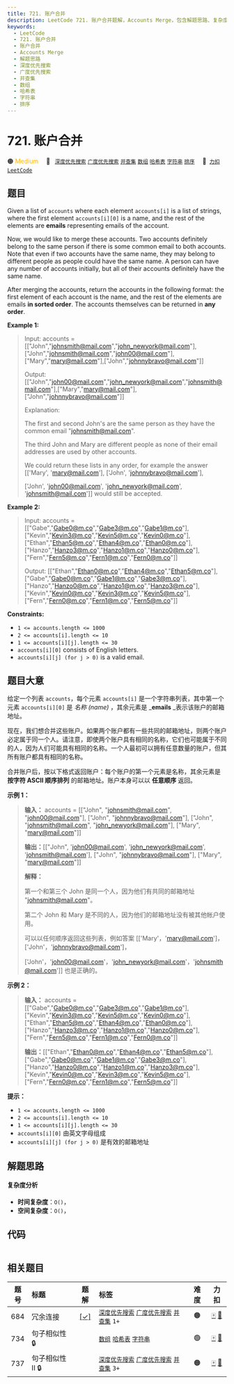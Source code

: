 ```yaml
---
title: 721. 账户合并
description: LeetCode 721. 账户合并题解，Accounts Merge，包含解题思路、复杂度分析以及完整的 JavaScript 代码实现。
keywords:
  - LeetCode
  - 721. 账户合并
  - 账户合并
  - Accounts Merge
  - 解题思路
  - 深度优先搜索
  - 广度优先搜索
  - 并查集
  - 数组
  - 哈希表
  - 字符串
  - 排序
---
```


# 721. 账户合并

🟠 <font color=#ffb800>Medium</font>&emsp; 🔖&ensp; [`深度优先搜索`](/tag/depth-first-search.md) [`广度优先搜索`](/tag/breadth-first-search.md) [`并查集`](/tag/union-find.md) [`数组`](/tag/array.md) [`哈希表`](/tag/hash-table.md) [`字符串`](/tag/string.md) [`排序`](/tag/sorting.md)&emsp; 🔗&ensp;[`力扣`](https://leetcode.cn/problems/accounts-merge) [`LeetCode`](https://leetcode.com/problems/accounts-merge)

## 题目

Given a list of `accounts` where each element `accounts[i]` is a list of
strings, where the first element `accounts[i][0]` is a name, and the rest of
the elements are **emails** representing emails of the account.

Now, we would like to merge these accounts. Two accounts definitely belong to
the same person if there is some common email to both accounts. Note that even
if two accounts have the same name, they may belong to different people as
people could have the same name. A person can have any number of accounts
initially, but all of their accounts definitely have the same name.

After merging the accounts, return the accounts in the following format: the
first element of each account is the name, and the rest of the elements are
emails **in sorted order**. The accounts themselves can be returned in **any
order**.



**Example 1:**

> Input: accounts = [["John","johnsmith@mail.com","john_newyork@mail.com"],["John","johnsmith@mail.com","john00@mail.com"],["Mary","mary@mail.com"],["John","johnnybravo@mail.com"]]
> 
> Output: [["John","john00@mail.com","john_newyork@mail.com","johnsmith@mail.com"],["Mary","mary@mail.com"],["John","johnnybravo@mail.com"]]
> 
> Explanation:
> 
> The first and second John's are the same person as they have the common email "johnsmith@mail.com".
> 
> The third John and Mary are different people as none of their email addresses are used by other accounts.
> 
> We could return these lists in any order, for example the answer [['Mary', 'mary@mail.com'], ['John', 'johnnybravo@mail.com'], 
> 
> ['John', 'john00@mail.com', 'john_newyork@mail.com', 'johnsmith@mail.com']] would still be accepted.

**Example 2:**

> Input: accounts = [["Gabe","Gabe0@m.co","Gabe3@m.co","Gabe1@m.co"],["Kevin","Kevin3@m.co","Kevin5@m.co","Kevin0@m.co"],["Ethan","Ethan5@m.co","Ethan4@m.co","Ethan0@m.co"],["Hanzo","Hanzo3@m.co","Hanzo1@m.co","Hanzo0@m.co"],["Fern","Fern5@m.co","Fern1@m.co","Fern0@m.co"]]
> 
> Output: [["Ethan","Ethan0@m.co","Ethan4@m.co","Ethan5@m.co"],["Gabe","Gabe0@m.co","Gabe1@m.co","Gabe3@m.co"],["Hanzo","Hanzo0@m.co","Hanzo1@m.co","Hanzo3@m.co"],["Kevin","Kevin0@m.co","Kevin3@m.co","Kevin5@m.co"],["Fern","Fern0@m.co","Fern1@m.co","Fern5@m.co"]]

**Constraints:**

  * `1 <= accounts.length <= 1000`
  * `2 <= accounts[i].length <= 10`
  * `1 <= accounts[i][j].length <= 30`
  * `accounts[i][0]` consists of English letters.
  * `accounts[i][j] (for j > 0)` is a valid email.


## 题目大意

给定一个列表 `accounts`，每个元素 `accounts[i]` 是一个字符串列表，其中第一个元素 `accounts[i][0]` 是 _名称
(name)_ ，其余元素是 _**emails** _表示该账户的邮箱地址。

现在，我们想合并这些账户。如果两个账户都有一些共同的邮箱地址，则两个账户必定属于同一个人。请注意，即使两个账户具有相同的名称，它们也可能属于不同的人，因为人们可能具有相同的名称。一个人最初可以拥有任意数量的账户，但其所有账户都具有相同的名称。

合并账户后，按以下格式返回账户：每个账户的第一个元素是名称，其余元素是 **按字符 ASCII 顺序排列** 的邮箱地址。账户本身可以以 **任意顺序**
返回。



**示例 1：**

> 
> 
> 
> 
> 
> **输入：** accounts = [["John", "johnsmith@mail.com", "john00@mail.com"], ["John", "johnnybravo@mail.com"], ["John", "johnsmith@mail.com", "john_newyork@mail.com"], ["Mary", "mary@mail.com"]]
> 
> **输出：**[["John", 'john00@mail.com', 'john_newyork@mail.com', 'johnsmith@mail.com'],  ["John", "johnnybravo@mail.com"], ["Mary", "mary@mail.com"]]
> 
> **解释：**
> 
> 第一个和第三个 John 是同一个人，因为他们有共同的邮箱地址 "johnsmith@mail.com"。 
> 
> 第二个 John 和 Mary 是不同的人，因为他们的邮箱地址没有被其他帐户使用。
> 
> 可以以任何顺序返回这些列表，例如答案 [['Mary'，'mary@mail.com']，['John'，'johnnybravo@mail.com']，
> 
> ['John'，'john00@mail.com'，'john_newyork@mail.com'，'johnsmith@mail.com']] 也是正确的。
> 
> 

**示例 2：**

> 
> 
> 
> 
> 
> **输入：** accounts = [["Gabe","Gabe0@m.co","Gabe3@m.co","Gabe1@m.co"],["Kevin","Kevin3@m.co","Kevin5@m.co","Kevin0@m.co"],["Ethan","Ethan5@m.co","Ethan4@m.co","Ethan0@m.co"],["Hanzo","Hanzo3@m.co","Hanzo1@m.co","Hanzo0@m.co"],["Fern","Fern5@m.co","Fern1@m.co","Fern0@m.co"]]
> 
> **输出：**[["Ethan","Ethan0@m.co","Ethan4@m.co","Ethan5@m.co"],["Gabe","Gabe0@m.co","Gabe1@m.co","Gabe3@m.co"],["Hanzo","Hanzo0@m.co","Hanzo1@m.co","Hanzo3@m.co"],["Kevin","Kevin0@m.co","Kevin3@m.co","Kevin5@m.co"],["Fern","Fern0@m.co","Fern1@m.co","Fern5@m.co"]]
> 
> 



**提示：**

  * `1 <= accounts.length <= 1000`
  * `2 <= accounts[i].length <= 10`
  * `1 <= accounts[i][j].length <= 30`
  * `accounts[i][0]` 由英文字母组成
  * `accounts[i][j] (for j > 0)` 是有效的邮箱地址


## 解题思路

#### 复杂度分析

- **时间复杂度**：`O()`，
- **空间复杂度**：`O()`，

## 代码

```javascript

```

## 相关题目

<!-- prettier-ignore -->
| 题号 | 标题 | 题解 | 标签 | 难度 | 力扣 |
| :------: | :------ | :------: | :------ | :------: | :------: |
| 684 | 冗余连接 | [[✓]](/problem/0684.md) |  [`深度优先搜索`](/tag/depth-first-search.md) [`广度优先搜索`](/tag/breadth-first-search.md) [`并查集`](/tag/union-find.md) `1+` | 🟠 | [🀄️](https://leetcode.cn/problems/redundant-connection) [🔗](https://leetcode.com/problems/redundant-connection) |
| 734 | 句子相似性 🔒 |  |  [`数组`](/tag/array.md) [`哈希表`](/tag/hash-table.md) [`字符串`](/tag/string.md) | 🟢 | [🀄️](https://leetcode.cn/problems/sentence-similarity) [🔗](https://leetcode.com/problems/sentence-similarity) |
| 737 | 句子相似性 II 🔒 |  |  [`深度优先搜索`](/tag/depth-first-search.md) [`广度优先搜索`](/tag/breadth-first-search.md) [`并查集`](/tag/union-find.md) `3+` | 🟠 | [🀄️](https://leetcode.cn/problems/sentence-similarity-ii) [🔗](https://leetcode.com/problems/sentence-similarity-ii) |